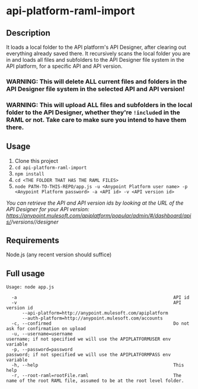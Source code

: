 # api-platform-raml-import

## Description
It loads a local folder to the API platform's API Designer, after clearing out everything already saved there. It recursively scans the local folder you are in and loads all files and subfolders to the API Designer file system in the API platform, for a specific API and API version.

### WARNING: This will delete ALL current files and folders in the API Designer file system in the selected API and API version!

### WARNING: This will upload ALL files and subfolders in the local folder to the API Designer, whether they're `!include`d in the RAML or not. Take care to make sure you intend to have them there.

## Usage

 1. Clone this project
 1. `cd api-platform-raml-import`
 1. `npm install`
 1. `cd <THE FOLDER THAT HAS THE RAML FILES>`
 1. `node PATH-TO-THIS-REPO/app.js -u <Anypoint Platform user name> -p <Anypoint Platform password> -a <API id> -v <API version id>`

_You can retrieve the API  and API version ids by looking at the URL of the API Designer for your API version: https://anypoint.mulesoft.com/apiplatform/popular/admin/#/dashboard/apis/<API id>/versions/<API version id>/designer_
 
## Requirements

Node.js (any recent version should suffice)
 
## Full usage

```
Usage: node app.js

  -a                                                           API id
  -v                                                           API version id
      --api-platform=http://anypoint.mulesoft.com/apiplatform
      --auth-platform=http://anypoint.mulesoft.com/accounts
  -c, --confirmed                                              Do not ask for confirmation on upload
  -u, --username=username                                      username; if not specified we will use the APIPLATFORMUSER env variable
  -p, --password=password                                      password; if not specified we will use the APIPLATFORMPASS env variable
  -h, --help                                                   This help
  -r, --root-raml=rootFile.raml                                The name of the root RAML file, assumed to be at the root level folder.
  ```
  
  
